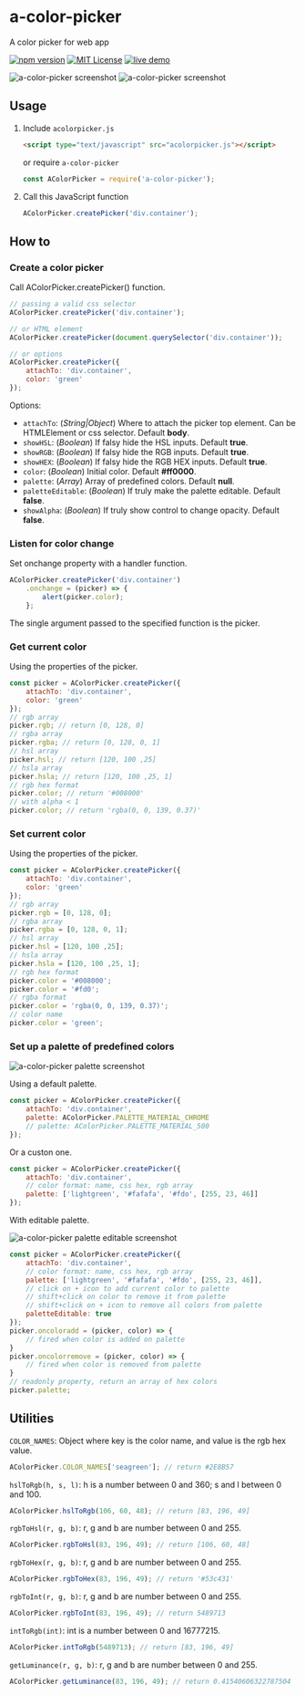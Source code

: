 # a-color-picker
A color picker for web app

[![npm version](https://badge.fury.io/js/a-color-picker.svg)](https://badge.fury.io/js/a-color-picker) [![MIT License](https://img.shields.io/badge/license-MIT-blue.svg)](LICENSE) [![live demo](https://img.shields.io/badge/demo-codepen-yellow.svg)](https://codepen.io/narsenico/pen/xPxNeE)

![a-color-picker screenshot](/screenshots/screenshot.png)
![a-color-picker screenshot](/screenshots/screenshot_alpha.png)

## Usage
1. Include `acolorpicker.js`
    ```html
    <script type="text/javascript" src="acolorpicker.js"></script>
    ```
    or require `a-color-picker`
    ```js
    const AColorPicker = require('a-color-picker');
    ```
2. Call this JavaScript function
    ```js
    AColorPicker.createPicker('div.container');
    ```

## How to
### Create a color picker
Call AColorPicker.createPicker() function.
```js
// passing a valid css selector 
AColorPicker.createPicker('div.container');

// or HTML element
AColorPicker.createPicker(document.querySelector('div.container'));

// or options
AColorPicker.createPicker({
	attachTo: 'div.container',
	color: 'green'
});
```
Options:
- `attachTo`: (*String|Object*) Where to attach the picker top element. Can be HTMLElement or css selector. Default **body**.
- `showHSL`: (*Boolean*) If falsy hide the HSL inputs. Default **true**.
- `showRGB`: (*Boolean*) If falsy hide the RGB inputs. Default **true**.
- `showHEX`: (*Boolean*) If falsy hide the RGB HEX inputs. Default **true**.
- `color`: (*Boolean*) Initial color. Default **#ff0000**.
- `palette`: (*Array*) Array of predefined colors. Default **null**.
- `paletteEditable`: (*Boolean*) If truly make the palette editable. Default **false**.
- `showAlpha`: (*Boolean*) If truly show control to change opacity. Default **false**.

### Listen for color change
Set onchange property with a handler function.
```js
AColorPicker.createPicker('div.container')
	.onchange = (picker) => {
		alert(picker.color);
	};
```
The single argument passed to the specified function is the picker.

### Get current color
Using the properties of the picker.
```js
const picker = AColorPicker.createPicker({
	attachTo: 'div.container',
	color: 'green'
});
// rgb array
picker.rgb; // return [0, 128, 0]
// rgba array
picker.rgba; // return [0, 128, 0, 1]
// hsl array
picker.hsl; // return [120, 100 ,25]
// hsla array
picker.hsla; // return [120, 100 ,25, 1]
// rgb hex format
picker.color; // return '#008000'
// with alpha < 1
picker.color; // return 'rgba(0, 0, 139, 0.37)'

```

### Set current color
Using the properties of the picker.
```js
const picker = AColorPicker.createPicker({
	attachTo: 'div.container',
	color: 'green'
});
// rgb array
picker.rgb = [0, 128, 0];
// rgba array
picker.rgba = [0, 128, 0, 1];
// hsl array
picker.hsl = [120, 100 ,25];
// hsla array
picker.hsla = [120, 100 ,25, 1];
// rgb hex format
picker.color = '#008000';
picker.color = '#fd0';
// rgba format
picker.color = 'rgba(0, 0, 139, 0.37)';
// color name
picker.color = 'green';
```

### Set up a palette of predefined colors
![a-color-picker palette screenshot](/screenshots/screenshot_palette.png)

Using a default palette.
```js
const picker = AColorPicker.createPicker({
    attachTo: 'div.container',
    palette: AColorPicker.PALETTE_MATERIAL_CHROME
    // palette: AColorPicker.PALETTE_MATERIAL_500
});
```
Or a custon one.
```js
const picker = AColorPicker.createPicker({
    attachTo: 'div.container',
    // color format: name, css hex, rgb array
    palette: ['lightgreen', '#fafafa', '#fdo', [255, 23, 46]]
});
```
With editable palette.

![a-color-picker palette editable screenshot](/screenshots/screenshot_palette_editable.png)
```js
const picker = AColorPicker.createPicker({
    attachTo: 'div.container',
    // color format: name, css hex, rgb array
    palette: ['lightgreen', '#fafafa', '#fdo', [255, 23, 46]],
    // click on + icon to add current color to palette
    // shift+click on color to remove it from palette
    // shift+click on + icon to remove all colors from palette
    paletteEditable: true
});
picker.oncoloradd = (picker, color) => {
    // fired when color is added on palette
}
picker.oncolorremove = (picker, color) => {
    // fired when color is removed from palette
}
// readonly property, return an array of hex colors
picker.palette;
```

## Utilities
`COLOR_NAMES`: Object where key is the color name, and value is the rgb hex value.
```js
AColorPicker.COLOR_NAMES['seagreen']; // return #2E8B57
```
`hslToRgb(h, s, l)`: h is a number between 0 and 360; s and l between 0 and 100.
```js
AColorPicker.hslToRgb(106, 60, 48); // return [83, 196, 49]
```
`rgbToHsl(r, g, b)`: r, g and b are number between 0 and 255.
```js
AColorPicker.rgbToHsl(83, 196, 49); // return [106, 60, 48]
```
`rgbToHex(r, g, b)`: r, g and b are number between 0 and 255.
```js
AColorPicker.rgbToHex(83, 196, 49); // return '#53c431'
```
`rgbToInt(r, g, b)`: r, g and b are number between 0 and 255.
```js
AColorPicker.rgbToInt(83, 196, 49); // return 5489713
```
`intToRgb(int)`: int is a number between 0 and 16777215.
```js
AColorPicker.intToRgb(5489713); // return [83, 196, 49]
```
`getLuminance(r, g, b)`: r, g and b are number between 0 and 255.
```js
AColorPicker.getLuminance(83, 196, 49); // return 0.41540606322787504
```